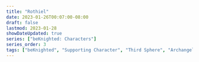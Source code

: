 ```yaml
---
title: "Rothiel"
date: 2023-01-26T00:07:00-08:00
draft: false
lastmod: 2023-01-28
showDateUpdated: true
series: ["beKnighted: Characters"]
series_order: 3
tags: ["beKnighted", "Supporting Character", "Third Sphere", "Archangel"]
---
```



